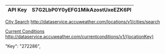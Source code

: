 | **API Key** | S7G2LbP0Y0yEFG1MikAzostUxeEZK6Pl |
| ----------- | -------------------------------- |

[City Search](https://developer.accuweather.com/accuweather-locations-api/apis/get/locations/v1/cities/search)
http://dataservice.accuweather.com/locations/v1/cities/search

[Current Conditions](https://developer.accuweather.com/accuweather-current-conditions-api/apis/get/currentconditions/v1/%7BlocationKey%7D)
http://dataservice.accuweather.com/currentconditions/v1/{locationKey}

"Key": "272286",
